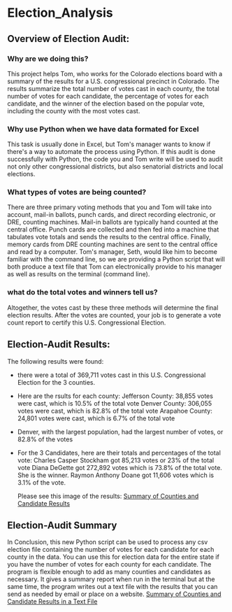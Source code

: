 # Election_Analysis

## Overview of Election Audit:

### Why are we doing this?
This project helps Tom, who works for the Colorado elections board with a summary of the results for a U.S. congressional precinct in Colorado. The results summarize the total number of votes cast in each county, the total number of votes for each candidate, the percentage of votes for each candidate, and the winner of the election based on the popular vote, including the county with the most votes cast. 
### Why use Python when we have data formated for Excel
This task is usually done in Excel, but Tom's manager wants to know if there's a way to automate the process using Python. If this audit is done successfully with Python, the code you and Tom write will be used to audit not only other congressional districts, but also senatorial districts and local elections.

### What types of votes are being counted?
There are three primary voting methods that you and Tom will take into account, mail-in ballots, punch cards, and direct recording electronic, or DRE, counting machines. Mail-in ballots are typically hand counted at the central office. Punch cards are collected and then fed into a machine that tabulates vote totals and sends the results to the central office. Finally, memory cards from DRE counting machines are sent to the central office and read by a computer. Tom's manager, Seth, would like him to become familiar with the command line, so we are providing a Python script that will both produce a text file that Tom can electronically provide to his manager as well as results on the terminal (command line).

### what do the total votes and winners tell us?
Altogether, the votes cast by these three methods will determine the final election results. After the votes are counted, your job is to generate a vote count report to certify this U.S. Congressional Election. 


## Election-Audit Results:
The following results were found:
* there were a total of 369,711 votes cast in this U.S. Congressional Election for the 3 counties.

* Here are the rsults for each county:
  Jefferson County: 38,855 votes were cast, which is 10.5% of the total vote
  Denver County: 306,055 votes were cast, which is 82.8% of the total vote
  Arapahoe County: 24,801 votes were cast, which is 6.7% of the total vote
  
* Denver, with the largest population, had the largest number of votes, or 82.8% of the votes

* For the 3 Candidates, here are their totals and percentages of the total vote:
  Charles Casper Stockham got 85,213 votes or 23% of the total vote
  Diana DeGette got 272,892 votes which is 73.8% of the total vote. She is the winner.
  Raymon Anthony Doane got 11,606 votes which is 3.1% of the vote.
  
  Please see this image of the results:
  [Summary of Counties and Candidate Results](analysis/election_analysis.PNG) 

## Election-Audit Summary
In Conclusion, this new Python script can be used to process any csv election file containing the number of votes for each candidate for each county in the data. You can use this for election data for the entire state if you have the number of votes for each county for each candidate. The program is flexible enough to add as many counties and candidates as necessary. It gives a summary report when run in the terminal but at the same time, the program writes out a text file with the results that you can send as needed by email or place on a website.
[Summary of Counties and Candidate Results in a Text File](analysis/election_analysis.txt) 

